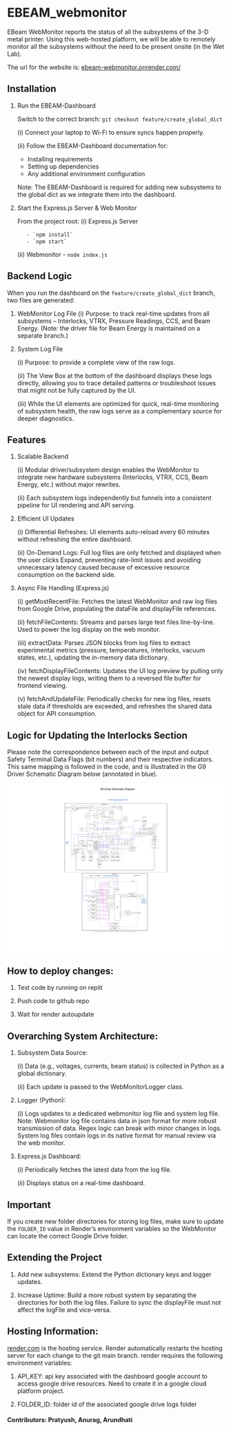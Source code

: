 # EBEAM_webmonitor
EBeam WebMonitor reports the status of all the subsystems of the 3-D metal printer. Using this web-hosted platform, we will be able to remotely monitor all the subsystems without the need to be present onsite (in the Wet Lab). 

The url for the website is: [ebeam-webmonitor.onrender.com/](https://ebeam-webmonitor.onrender.com/)

## Installation
1. Run the EBEAM-Dashboard
   
   Switch to the correct branch: `git checkout feature/create_global_dict`
   
   (i) Connect your laptop to Wi-Fi to ensure syncs happen properly.
   
   (ii) Follow the EBEAM-Dashboard documentation for:
      - Installing requirements
      - Setting up dependencies
      - Any additional environment configuration
     
   Note: The EBEAM-Dashboard is required for adding new subsystems to the global dict as we integrate them into the dashboard.

3. Start the Express.js Server & Web Monitor
   
   From the project root:
      (i) Express.js Server
   
          - `npm install`
          - `npm start`
   
      (ii) Webmonitor
          - `node index.js`

## Backend Logic

When you run the dashboard on the `feature/create_global_dict` branch, two files are generated:

1) WebMonitor Log File
   (i) Purpose: to track real-time updates from all subsystems – Interlocks, VTRX, Pressure Readings, CCS, and Beam Energy.
     (Note: the driver file for Beam Energy is maintained on a separate branch.)

2) System Log File
   
   (i) Purpose: to provide a complete view of the raw logs.
   
   (ii) The View Box at the bottom of the dashboard displays these logs directly, allowing you to trace detailed patterns or troubleshoot issues that might not be fully captured by the UI.
   
   (iii) While the UI elements are optimized for quick, real-time monitoring of subsystem health, the raw logs serve as a complementary source for deeper diagnostics.
     
## Features

1) Scalable Backend
   
   (i) Modular driver/subsystem design enables the WebMonitor to integrate new hardware subsystems (Interlocks, VTRX, CCS, Beam Energy, etc.) without major rewrites.
   
   (ii) Each subsystem logs independently but funnels into a consistent pipeline for UI rendering and API serving.

3) Efficient UI Updates
   
   (i) Differential Refreshes: UI elements auto-reload every 60 minutes without refreshing the entire dashboard.
   
   (ii) On-Demand Logs: Full log files are only fetched and displayed when the user clicks Expand, preventing rate-limit issues and avoiding unnecessary latency caused because of excessive               resource consumption on the backend side.

5) Async File Handling (Express.js)
   
   (i) getMostRecentFile: Fetches the latest WebMonitor and raw log files from Google Drive, populating the dataFile and displayFile references.
   
   (ii) fetchFileContents: Streams and parses large text files line-by-line. Used to power the log display on the web monitor.
   
   (iii) extractData: Parses JSON blocks from log files to extract experimental metrics (pressure, temperatures, interlocks, vacuum states, etc.), updating the in-memory data dictionary.
   
   (iv) fetchDisplayFileContents: Updates the UI log preview by pulling only the newest display logs, writing them to a reversed file buffer for frontend viewing.
   
   (v) fetchAndUpdateFile: Periodically checks for new log files, resets stale data if thresholds are exceeded, and refreshes the shared data object for API consumption.


## Logic for Updating the Interlocks Section
Please note the correspondence between each of the input and output Safety Terminal Data Flags (bit numbers) and their respective indicators. This same mapping is followed in the code, and is illustrated in the G9 Driver Schematic Diagram below (annotated in blue).

![Annotated Schematic Diagram](schematic_diagram.svg)

## How to deploy changes:
1) Test code by running on replit

2) Push code to github repo

3) Wait for render autoupdate

## Overarching System Architecture:
1) Subsystem Data Source:

   (i) Data (e.g., voltages, currents, beam status) is collected in Python as a global dictionary.

   (ii) Each update is passed to the WebMonitorLogger class.

3) Logger (Python):
   
   (i) Logs updates to a dedicated webmonitor log file and system log file.
   Note: Webmonitor log file contains data in json format for more robust transmission of data. Regex logic can break with minor changes in logs. System log files contain logs in its native               format for manual review via the web monitor.

5) Express.js Dashboard:
   
   (i) Periodically fetches the latest data from the log file.
   
   (ii) Displays status on a real-time dashboard.
  
## Important 
If you create new folder directories for storing log files, make sure to update the `FOLDER_ID` value in Render’s environment variables so the WebMonitor can locate the correct Google Drive folder.

## Extending the Project

1) Add new subsystems: Extend the Python dictionary keys and logger updates.

2) Increase Uptime: Build a more robust system by separating the directories for both the log files. Failure to sync the displayFile must not affect the logFile and vice-versa.
  
## Hosting Information:

[render.com](https://render.com/) is the hosting service. Render automatically restarts the hosting server for each change to the git main branch.
render requires the following environment variables:

 1) API_KEY: api key associated with the dashboard google account to access google drive resources.
            Need to create it in a google cloud platform project.
            
 2) FOLDER_ID: folder id of the associated google drive logs folder





#### Contributors: Pratyush, Anurag, Arundhati







